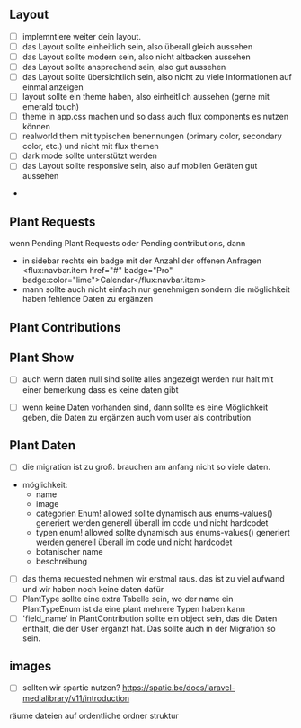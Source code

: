 ## Layout
- [ ] implemntiere weiter dein layout. 
- [ ] das Layout sollte einheitlich sein, also überall gleich aussehen
- [ ] das Layout sollte modern sein, also nicht altbacken aussehen
- [ ] das Layout sollte ansprechend sein, also gut aussehen
- [ ] das Layout sollte übersichtlich sein, also nicht zu viele Informationen auf einmal anzeigen
- [ ] layout sollte ein theme haben, also einheitlich aussehen (gerne mit emerald touch)
- [ ] theme in app.css machen und so dass auch flux components es nutzen können
- [ ] realworld them mit typischen benennungen (primary color, secondary color, etc.) und nicht mit flux themen
- [ ] dark mode sollte unterstützt werden
- [ ] das Layout sollte responsive sein, also auf mobilen Geräten gut aussehen
- 

## Plant Requests
wenn Pending Plant Requests oder Pending contributions, dann
- in sidebar rechts ein badge mit der Anzahl der offenen Anfragen     <flux:navbar.item href="#" badge="Pro" badge:color="lime">Calendar</flux:navbar.item>
- mann sollte auch nicht einfach nur genehmigen sondern die möglichkeit haben fehlende Daten zu ergänzen

## Plant Contributions


## Plant Show
- [ ] auch wenn daten null sind sollte alles angezeigt werden nur halt mit einer bemerkung dass es keine daten gibt 
- [ ] wenn keine Daten vorhanden sind, dann sollte es eine Möglichkeit geben, die Daten zu ergänzen auch vom user als contribution


## Plant Daten

- [ ] die migration ist zu groß. brauchen am anfang nicht so viele daten. 
- möglichkeit:
  - name
  - image
  - categorien Enum! allowed sollte dynamisch aus enums-values() generiert werden generell überall im code und nicht hardcodet
  - typen enum! allowed sollte dynamisch aus enums-values() generiert werden generell überall im code und nicht hardcodet
  - botanischer name
  - beschreibung
- [ ] das thema requested nehmen wir erstmal raus. das ist zu viel aufwand und wir haben noch keine daten dafür
- [ ] PlantType sollte eine extra Tabelle sein, wo der name ein PlantTypeEnum ist da eine plant mehrere Typen haben kann
- [ ] 'field_name' in PlantContribution sollte ein object sein, das die Daten enthält, die der User ergänzt hat. Das sollte auch in der Migration so sein.
## images
- [ ] sollten wir spartie nutzen? https://spatie.be/docs/laravel-medialibrary/v11/introduction



räume dateien auf ordentliche ordner struktur 

